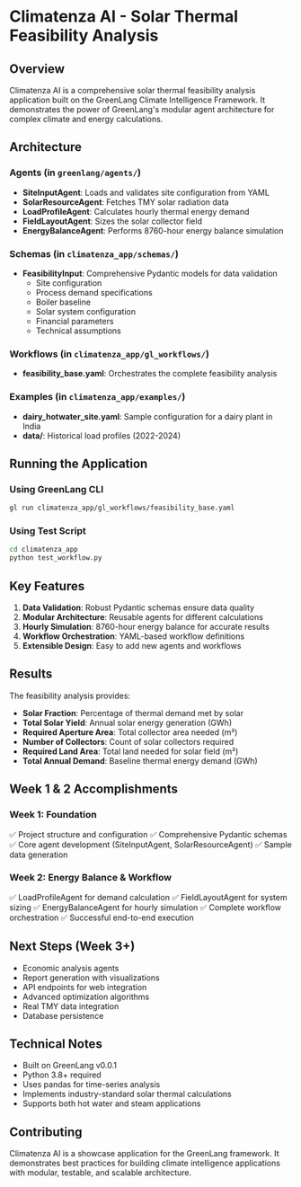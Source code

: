 # Climatenza AI - Solar Thermal Feasibility Analysis

## Overview
Climatenza AI is a comprehensive solar thermal feasibility analysis application built on the GreenLang Climate Intelligence Framework. It demonstrates the power of GreenLang's modular agent architecture for complex climate and energy calculations.

## Architecture

### Agents (in `greenlang/agents/`)
- **SiteInputAgent**: Loads and validates site configuration from YAML
- **SolarResourceAgent**: Fetches TMY solar radiation data
- **LoadProfileAgent**: Calculates hourly thermal energy demand
- **FieldLayoutAgent**: Sizes the solar collector field
- **EnergyBalanceAgent**: Performs 8760-hour energy balance simulation

### Schemas (in `climatenza_app/schemas/`)
- **FeasibilityInput**: Comprehensive Pydantic models for data validation
  - Site configuration
  - Process demand specifications
  - Boiler baseline
  - Solar system configuration
  - Financial parameters
  - Technical assumptions

### Workflows (in `climatenza_app/gl_workflows/`)
- **feasibility_base.yaml**: Orchestrates the complete feasibility analysis

### Examples (in `climatenza_app/examples/`)
- **dairy_hotwater_site.yaml**: Sample configuration for a dairy plant in India
- **data/**: Historical load profiles (2022-2024)

## Running the Application

### Using GreenLang CLI
```bash
gl run climatenza_app/gl_workflows/feasibility_base.yaml
```

### Using Test Script
```bash
cd climatenza_app
python test_workflow.py
```

## Key Features

1. **Data Validation**: Robust Pydantic schemas ensure data quality
2. **Modular Architecture**: Reusable agents for different calculations
3. **Hourly Simulation**: 8760-hour energy balance for accurate results
4. **Workflow Orchestration**: YAML-based workflow definitions
5. **Extensible Design**: Easy to add new agents and workflows

## Results

The feasibility analysis provides:
- **Solar Fraction**: Percentage of thermal demand met by solar
- **Total Solar Yield**: Annual solar energy generation (GWh)
- **Required Aperture Area**: Total collector area needed (m²)
- **Number of Collectors**: Count of solar collectors required
- **Required Land Area**: Total land needed for solar field (m²)
- **Total Annual Demand**: Baseline thermal energy demand (GWh)

## Week 1 & 2 Accomplishments

### Week 1: Foundation
✅ Project structure and configuration
✅ Comprehensive Pydantic schemas
✅ Core agent development (SiteInputAgent, SolarResourceAgent)
✅ Sample data generation

### Week 2: Energy Balance & Workflow
✅ LoadProfileAgent for demand calculation
✅ FieldLayoutAgent for system sizing
✅ EnergyBalanceAgent for hourly simulation
✅ Complete workflow orchestration
✅ Successful end-to-end execution

## Next Steps (Week 3+)
- Economic analysis agents
- Report generation with visualizations
- API endpoints for web integration
- Advanced optimization algorithms
- Real TMY data integration
- Database persistence

## Technical Notes

- Built on GreenLang v0.0.1
- Python 3.8+ required
- Uses pandas for time-series analysis
- Implements industry-standard solar thermal calculations
- Supports both hot water and steam applications

## Contributing

Climatenza AI is a showcase application for the GreenLang framework. It demonstrates best practices for building climate intelligence applications with modular, testable, and scalable architecture.